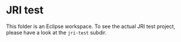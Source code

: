 # JRI test #

This folder is an Eclipse workspace. To see the actual JRI test project, please have a look at the `jri-test` subdir.
